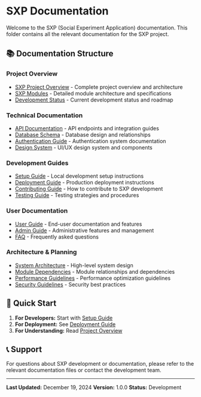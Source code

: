 # SXP Documentation

Welcome to the SXP (Social Experiment Application) documentation. This folder contains all the relevant documentation for the SXP project.

## 📚 Documentation Structure

### **Project Overview**
- [SXP Project Overview](./project-overview.md) - Complete project overview and architecture
- [SXP Modules](./sxp-modules.md) - Detailed module architecture and specifications
- [Development Status](./development-status.md) - Current development status and roadmap

### **Technical Documentation**
- [API Documentation](./api-documentation.md) - API endpoints and integration guides
- [Database Schema](./database-schema.md) - Database design and relationships
- [Authentication Guide](./authentication-guide.md) - Authentication system documentation
- [Design System](./design-system.md) - UI/UX design system and components

### **Development Guides**
- [Setup Guide](./setup-guide.md) - Local development setup instructions
- [Deployment Guide](./deployment-guide.md) - Production deployment instructions
- [Contributing Guide](./contributing-guide.md) - How to contribute to SXP development
- [Testing Guide](./testing-guide.md) - Testing strategies and procedures

### **User Documentation**
- [User Guide](./user-guide.md) - End-user documentation and features
- [Admin Guide](./admin-guide.md) - Administrative features and management
- [FAQ](./faq.md) - Frequently asked questions

### **Architecture & Planning**
- [System Architecture](./system-architecture.md) - High-level system design
- [Module Dependencies](./module-dependencies.md) - Module relationships and dependencies
- [Performance Guidelines](./performance-guidelines.md) - Performance optimization guidelines
- [Security Guidelines](./security-guidelines.md) - Security best practices

## 🚀 Quick Start

1. **For Developers:** Start with [Setup Guide](./setup-guide.md)
2. **For Deployment:** See [Deployment Guide](./deployment-guide.md)
3. **For Understanding:** Read [Project Overview](./project-overview.md)

## 📞 Support

For questions about SXP development or documentation, please refer to the relevant documentation files or contact the development team.

---

**Last Updated:** December 19, 2024
**Version:** 1.0.0
**Status:** Development
